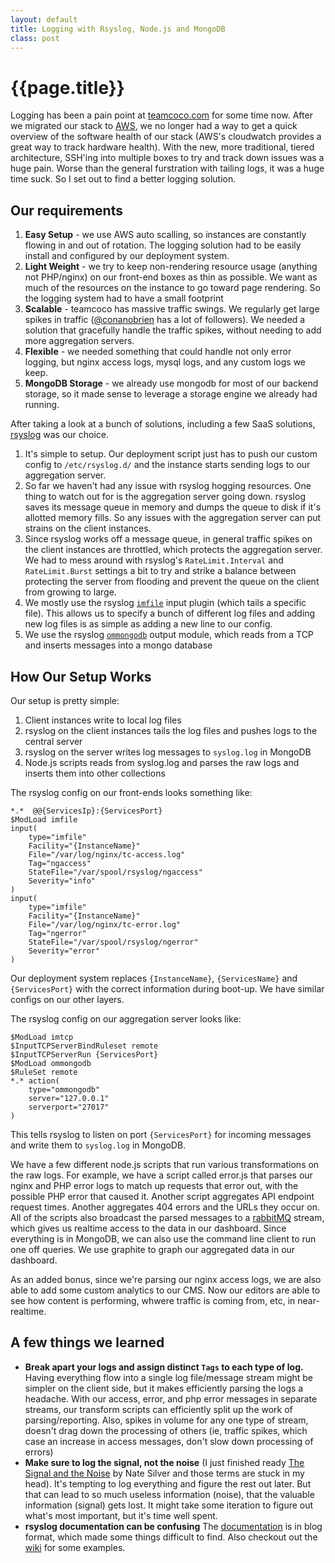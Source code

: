 ```yaml
---
layout: default
title: Logging with Rsyslog, Node.js and MongoDB
class: post
---
```


{{page.title}}
================================


Logging has been a pain point at [teamcoco.com](http://teamcoco.com) for some time now. After we migrated our stack to [AWS](http://aws.amazon.com), we no longer had a way to get a quick overview of the software health of our stack (AWS's cloudwatch provides a great way to track hardware health). With the new, more traditional, tiered architecture, SSH'ing into multiple boxes to try and track down issues was a huge pain. Worse than the general furstration with tailing logs, it was a huge time suck. So I set out to find a better logging solution.

Our requirements
-----------------

 1. **Easy Setup** - we use AWS auto scalling, so instances are constantly flowing in and out of rotation. The logging solution had to be easily install and configured by our deployment system.
 2. **Light Weight** - we try to keep non-rendering resource usage (anything not PHP/nginx) on our front-end boxes as thin as possible. We want as much of the resources on the instance to go toward page rendering. So the logging system had to have a small footprint
 3. **Scalable** - teamcoco has massive traffic swings. We regularly get large spikes in traffic ([@conanobrien](http://twitter.com/conanobrien) has a lot of followers). We needed a solution that gracefully handle the traffic spikes, without needing to add more aggregation servers.
 4. **Flexible** - we needed something that could handle not only error logging, but nginx access logs, mysql logs, and any custom logs we keep.
 5. **MongoDB Storage** - we already use mongodb for most of our backend storage, so it made sense to leverage a storage engine we already had running.

After taking a look at a bunch of solutions, including a few SaaS solutions, [rsyslog](http://www.rsyslog.com/) was our choice.

1. It's simple to setup. Our deployment script just has to push our custom config to `/etc/rsyslog.d/` and the instance starts sending logs to our aggregation server.
2. So far we haven't had any issue with rsyslog hogging resources. One thing to watch out for is the aggregation server going down. rsyslog saves its message queue in memory and dumps the queue to disk if it's allotted memory fills. So any issues with the aggregation server can put strains on the client instances.
3. Since rsyslog works off a message queue, in general traffic spikes on the client instances are throttled, which protects the aggregation server. We had to mess around with rsyslog's `RateLimit.Interval` and `RateLimit.Burst` settings a bit to try and strike a balance between protecting the server from flooding and prevent the queue on the client from growing to large.
4. We mostly use the rsyslog [`imfile`](http://www.rsyslog.com/doc/imfile.html) input plugin (which tails a specific file). This allows us to specify a bunch of different log files and adding new log files is as simple as adding a new line to our config.
5. We use the rsyslog [`ommongodb`](http://www.rsyslog.com/doc/ommongodb.html) output module, which reads from a TCP and inserts messages into a mongo database

How Our Setup Works
--------------------
Our setup is pretty simple:

1. Client instances write to local log files
2. rsyslog on the client instances tails the log files and pushes logs to the central server
3. rsyslog on the server writes log messages to `syslog.log` in MongoDB
4. Node.js scripts reads from syslog.log and parses the raw logs and inserts them into other collections

The rsyslog config on our front-ends looks something like:

    *.*  @@{ServicesIp}:{ServicesPort}
    $ModLoad imfile
    input(
        type="imfile"
        Facility="{InstanceName}"
        File="/var/log/nginx/tc-access.log"
        Tag="ngaccess"
        StateFile="/var/spool/rsyslog/ngaccess"
        Severity="info"
    )
    input(
        type="imfile"
        Facility="{InstanceName}"
        File="/var/log/nginx/tc-error.log"
        Tag="ngerror"
        StateFile="/var/spool/rsyslog/ngerror"
        Severity="error"
    )

Our deployment system replaces `{InstanceName}`, `{ServicesName}` and `{ServicesPort}` with the correct information during boot-up. We have similar configs on our other layers.

The rsyslog config on our aggregation server looks like:

    $ModLoad imtcp
    $InputTCPServerBindRuleset remote
    $InputTCPServerRun {ServicesPort}
    $ModLoad ommongodb
    $RuleSet remote
    *.* action(
        type="ommongodb"
        server="127.0.0.1"
        serverport="27017"
    )

This tells rsyslog to listen on port `{ServicesPort}` for incoming messages and write them to `syslog.log` in MongoDB.

We have a few different node.js scripts that run various transformations on the raw logs. For example, we have a script called error.js that parses our nginx and PHP error logs to match up requests that error out, with the possible PHP error that caused it. Another script aggregates API endpoint request times. Another aggregates 404 errors and the URLs they occur on. All of the scripts also broadcast the parsed messages to a [rabbitMQ](http://www.rabbitmq.com/) stream, which gives us realtime access to the data in our dashboard. Since everything is in MongoDB, we can also use the command line client to run one off queries. We use graphite to graph our aggregated data in our dashboard.

As an added bonus, since we're parsing our nginx access logs, we are also able to add some custom analytics to our CMS. Now our editors are able to see how content is performing, whwere traffic is coming from, etc, in near-realtime.

A few things we learned
-----------------------

 * **Break apart your logs and assign distinct `Tags` to each type of log.** Having everything flow into a single log file/message stream might be simpler on the client side, but it makes efficiently parsing the logs a headache. With our access, error, and php error messages in separate streams, our transform scripts can efficiently split up the work of parsing/reporting. Also, spikes in volume for any one type of stream, doesn't drag down the processing of others (ie, traffic spikes, which case an increase in access messages, don't slow down processing of errors)
 * **Make sure to log the signal, not the noise** (I just finished ready [The Signal and the Noise](http://www.amazon.com/dp/159420411X) by Nate Silver and those terms are stuck in my head). It's tempting to log everything and figure the rest out later. But that can lead to so much useless information (noise), that the valuable information (signal) gets lost. It might take some iteration to figure out what's most important, but it's time well spent.
 * **rsyslog documentation can be confusing** The [documentation](http://www.rsyslog.com/doc/manual.html) is in blog format, which made some things difficult to find. Also checkout out the [wiki](http://wiki.rsyslog.com/index.php/Main_Page) for some examples.





